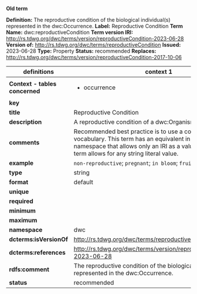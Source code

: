 **Old term**

**Definition:** The reproductive condition of the biological individual(s) represented in the dwc:Occurrence.
**Label:** Reproductive Condition
**Term Name:** dwc:reproductiveCondition
**Term version IRI:** http://rs.tdwg.org/dwc/terms/version/reproductiveCondition-2023-06-28
**Version of:** http://rs.tdwg.org/dwc/terms/reproductiveCondition
**Issued:** 2023-06-28
**Type:** Property
**Status:** recommended
**Replaces:** http://rs.tdwg.org/dwc/terms/version/reproductiveCondition-2017-10-06


| definitions | context 1 |
|-|-|
| **Context - tables concerned** | <ul><li>occurrence</li></ul> |
| **key** |  |
| **title** | Reproductive Condition |
| **description** | A reproductive condition of a dwc:Organism. |
| **comments** | Recommended best practice is to use a controlled vocabulary. This term has an equivalent in the dwciri: namespace that allows only an IRI as a value, whereas this term allows for any string literal value. |
| **example** | `non-reproductive`; `pregnant`; `in bloom`; `fruit-bearing` |
| **type** | string |
| **format** | default |
| **unique** |  |
| **required** |  |
| **minimum** |  |
| **maximum** |  |
| **namespace** | dwc |
| **dcterms:isVersionOf** | http://rs.tdwg.org/dwc/terms/reproductiveCondition |
| **dcterms:references** | http://rs.tdwg.org/dwc/terms/version/reproductiveCondition-2023-06-28 |
| **rdfs:comment** | The reproductive condition of the biological individual(s) represented in the dwc:Occurrence. |
| **status** | recommended |
